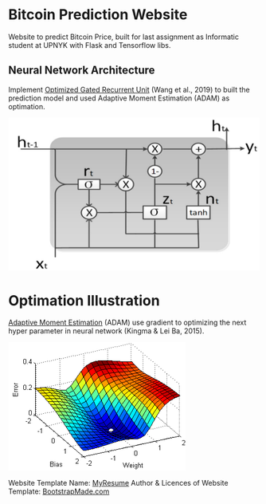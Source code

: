 # Bitcoin Prediction Website

Website to predict Bitcoin Price, built for last assignment as Informatic student at UPNYK with Flask and Tensorflow libs.

## Neural Network Architecture

Implement [Optimized Gated Recurrent Unit](https://www.researchgate.net/publication/337083179_OGRU_An_Optimized_Gated_Recurrent_Unit_Neural_Network) (Wang et al., 2019) to built the prediction model and used Adaptive Moment Estimation (ADAM) as optimation.

![architecture illustration](static/img/OGRU_architecture_cropped.png)

# Optimation Illustration

[Adaptive Moment Estimation](https://arxiv.org/abs/1412.6980) (ADAM) use gradient to optimizing the next hyper parameter in neural network (Kingma & Lei Ba, 2015).

![optimation illustration](static/img/optimizing.gif)

Website Template Name: [MyResume](https://bootstrapmade.com/free-html-bootstrap-template-my-resume/)
Author & Licences of Website Template: [BootstrapMade.com](https://bootstrapmade.com/license/)
